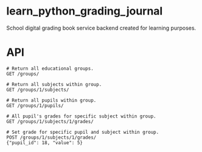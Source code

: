 # learn_python_grading_journal
School digital grading book service backend created for learning purposes.


# API

```
# Return all educational groups.
GET /groups/

# Return all subjects within group.
GET /groups/1/subjects/

# Return all pupils within group.
GET /groups/1/pupils/

# All pupil's grades for specific subject within group.
GET /groups/1/subjects/1/grades/

# Set grade for specific pupil and subject within group.
POST /groups/1/subjects/1/grades/
{"pupil_id": 18, "value": 5}
```

